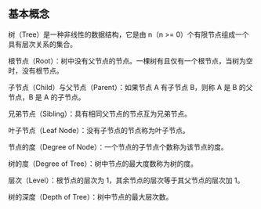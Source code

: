 ## 基本概念

树（Tree）是一种非线性的数据结构，它是由 n（n >= 0）个有限节点组成一个具有层次关系的集合。

根节点（Root）：树中没有父节点的节点。一棵树有且仅有一个根节点，当树为空时，没有根节点。

子节点（Child）与父节点（Parent）：如果节点 A 有子节点 B，则称 A 是 B 的父节点，B 是 A 的子节点。

兄弟节点（Sibling）：具有相同父节点的节点互为兄弟节点。

叶子节点（Leaf Node）：没有子节点的节点称为叶子节点。

节点的度（Degree of Node）：一个节点的子节点个数称为该节点的度。

树的度（Degree of Tree）：树中节点的最大度数称为树的度。

层次（Level）：根节点的层次为 1，其余节点的层次等于其父节点的层次加 1。

树的深度（Depth of Tree）：树中节点的最大层次数。